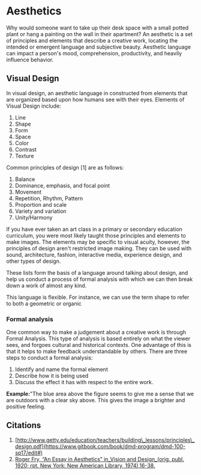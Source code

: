 # Aesthetics

Why would someone want to take up their desk space with a small potted plant or hang a painting on the wall in their apartment? An aesthetic is a set of principles and elements that describe a creative work, locating the intended or emergent language and subjective beauty. Aesthetic language can impact a person's mood, comprehension, productivity, and heavily influence behavior.

## Visual Design

In visual design, an aesthetic language in constructed from elements that are organized based upon how humans see with their eyes. Elements of Visual Design include:

1. Line
2. Shape
3. Form
4. Space
5. Color
6. Contrast
7. Texture

Common principles of design \[1\] are as follows:

1. Balance
2. Dominance, emphasis, and focal point
3. Movement
4. Repetition, Rhythm, Pattern
5. Proportion and scale
6. Variety and variation
7. Unity/Harmony

If you have ever taken an art class in a primary or secondary education curriculum, you were most likely taught those principles and elements to make images. The elements may be specific to visual acuity, however, the principles of design aren't restricted image making. They can be used with sound, architecture, fashion, interactive media, experience design, and other types of design.

These lists form the basis of a language around talking about design, and help us conduct a process of formal analysis with which we can then break down a work of almost any kind.

This language is flexible. For instance, we can use the term shape to refer to both a geometric or organic

### Formal analysis

One common way to make a judgement about a creative work is through Formal Analysis. This type of analysis is based entirely on what the viewer sees, and forgoes cultural and historical contexts. One advantage of this is that it helps to make feedback understandable by others. There are three steps to conduct a formal analysis:

1. Identify and name the formal element
2. Describe how it is being used
3. Discuss the effect it has with respect to the entire work.

**Example:**"The blue area above the figure seems to give me a sense that we are outdoors with a clear sky above. This gives the image a brighter and positive feeling.

## Citations

1. [http://www.getty.edu/education/teachers/building\_lessons/principles\_design.pdf](https://www.gitbook.com/book/dmd-program/dmd-100-sp17/edit#)
2. [Roger Fry, “An Essay in Aesthetics” in_Vision and Design_\(orig. publ. 1920; rpt. New York: New American Library, 1974\),16-38.](https://www.gitbook.com/book/dmd-program/dmd-100-sp17/edit#)

## 




